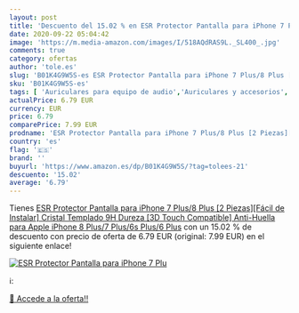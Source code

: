```yaml
---
layout: post
title: 'Descuento del 15.02 % en ESR Protector Pantalla para iPhone 7 Plu'
date: 2020-09-22 05:04:42
image: 'https://m.media-amazon.com/images/I/518AQdRAS9L._SL400_.jpg'
comments: true
category: ofertas
author: 'tole.es'
slug: 'B01K4G9W5S-es ESR Protector Pantalla para iPhone 7 Plus/8 Plus [2...'
sku: 'B01K4G9W5S-es'
tags: [ 'Auriculares para equipo de audio','Auriculares y accesorios','Electrónica','Electrónica para moto','Electrónica para vehículos','Soportes para moto','apple','iphone', ]
actualPrice: 6.79 EUR
currency: EUR
price: 6.79
comparePrice: 7.99 EUR
prodname: 'ESR Protector Pantalla para iPhone 7 Plus/8 Plus [2 Piezas][Fácil de Instalar] Cristal Templado 9H Dureza [3D Touch Compatible]  Anti-Huella para Apple iPhone 8 Plus/7 Plus/6s Plus/6 Plus'
country: 'es'
flag: '🇪🇸'
brand: ''
buyurl: 'https://www.amazon.es/dp/B01K4G9W5S/?tag=tolees-21'
descuento: '15.02'
average: '6.79'
---
```


Tienes [ESR Protector Pantalla para iPhone 7 Plus/8 Plus [2 Piezas][Fácil de Instalar] Cristal Templado 9H Dureza [3D Touch Compatible]  Anti-Huella para Apple iPhone 8 Plus/7 Plus/6s Plus/6 Plus](https://www.amazon.es/dp/B01K4G9W5S/?tag=tolees-21) con un 15.02 % de descuento con precio de oferta de 6.79 EUR (original: 7.99 EUR) en el siguiente enlace!

[![ESR Protector Pantalla para iPhone 7 Plu](https://m.media-amazon.com/images/I/518AQdRAS9L._SL400_.jpg)](https://www.amazon.es/dp/B01K4G9W5S/?tag=tolees-21)

ℹ️:


[🛒 Accede a la oferta!!](https://www.amazon.es/dp/B01K4G9W5S/?tag=tolees-21)
